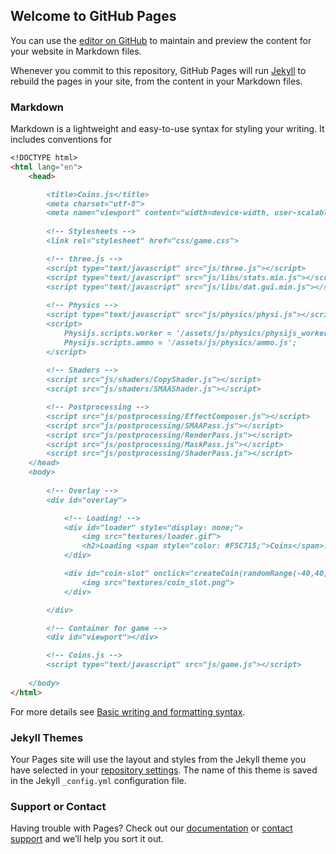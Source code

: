 ## Welcome to GitHub Pages

You can use the [editor on GitHub](https://github.com/elkdashbeardotcom/CoinBox/edit/gh-pages/index.md) to maintain and preview the content for your website in Markdown files.

Whenever you commit to this repository, GitHub Pages will run [Jekyll](https://jekyllrb.com/) to rebuild the pages in your site, from the content in your Markdown files.

### Markdown

Markdown is a lightweight and easy-to-use syntax for styling your writing. It includes conventions for

```markdown
<!DOCTYPE html>
<html lang="en">
    <head>

        <title>Coins.js</title>
        <meta charset="utf-8">
        <meta name="viewport" content="width=device-width, user-scalable=no, minimum-scale=1.0, maximum-scale=1.0">
        
        <!-- Stylesheets -->
        <link rel="stylesheet" href="css/game.css">

        <!-- three.js -->
        <script type="text/javascript" src="js/three.js"></script>
        <script type="text/javascript" src="js/libs/stats.min.js"></script>
        <script type="text/javascript" src="js/libs/dat.gui.min.js"></script>
        
        <!-- Physics -->
        <script type="text/javascript" src="js/physics/physi.js"></script>
        <script>
            Physijs.scripts.worker = '/assets/js/physics/physijs_worker.js';
            Physijs.scripts.ammo = '/assets/js/physics/ammo.js';
        </script>
        
        <!-- Shaders -->
        <script src="js/shaders/CopyShader.js"></script>
        <script src="js/shaders/SMAAShader.js"></script>

        <!-- Postprocessing -->
        <script src="js/postprocessing/EffectComposer.js"></script>
        <script src="js/postprocessing/SMAAPass.js"></script>
        <script src="js/postprocessing/RenderPass.js"></script>
        <script src="js/postprocessing/MaskPass.js"></script>
        <script src="js/postprocessing/ShaderPass.js"></script>
    </head>
    <body>
        
        <!-- Overlay -->
        <div id="overlay">

            <!-- Loading! -->
            <div id="loader" style="display: none;">
                <img src="textures/loader.gif">
                <h2>Loading <span style="color: #F5C715;">Coins</span>.js</h2>
            </div>

            <div id="coin-slot" onclick="createCoin(randomRange(-40,40),randomRange(80,100),randomRange(-20,-100));">
                <img src="textures/coin_slot.png">
            </div>

        </div>

        <!-- Container for game -->
        <div id="viewport"></div>

        <!-- Coins.js -->
        <script type="text/javascript" src="js/game.js"></script>
        
    </body>
</html>
```

For more details see [Basic writing and formatting syntax](https://docs.github.com/en/github/writing-on-github/getting-started-with-writing-and-formatting-on-github/basic-writing-and-formatting-syntax).

### Jekyll Themes

Your Pages site will use the layout and styles from the Jekyll theme you have selected in your [repository settings](https://github.com/elkdashbeardotcom/CoinBox/settings/pages). The name of this theme is saved in the Jekyll `_config.yml` configuration file.

### Support or Contact

Having trouble with Pages? Check out our [documentation](https://docs.github.com/categories/github-pages-basics/) or [contact support](https://support.github.com/contact) and we’ll help you sort it out.
